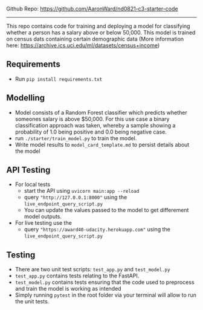 
Github Repo: https://github.com/AaronWard/nd0821-c3-starter-code

------

This repo contains code for training and deploying a model for classifying whether a person has a salary above or below 50,000. This model is trained on census dats containing certain demographic data (More information here: https://archive.ics.uci.edu/ml/datasets/census+income)

## Requirements
- Run `pip install requirements.txt`

## Modelling
- Model consists of a Random Forest classifier which predicts whether someones salary is above $50,000. For this use case a binary classification approach was taken, whereby a sample showing a probability of 1.0 being positive and 0.0 being negative case.
- run `./starter/train_model.py` to train the model.
- Write model results to `model_card_template.md` to persist details about the model


## API Testing

- For local tests
    - start the API using `uvicorn main:app --reload`
    - query `"http://127.0.0.1:8000"` using the `live_endpoint_query_script.py`
    - You can update the values passed to the model to get differement model outputs.
- For live testing use the
    - query `"https://award40-udacity.herokuapp.com"` using the `live_endpoint_query_script.py`

## Testing
- There are two unit test scripts: `test_app.py` and `test_model.py`
- `test_app.py` contains tests relating to the FastAPI.
- `test_model.py` contains tests ensuring that the code used to preprocess and train the model is working as intended
- Simply running `pytest` in the root folder via your terminal will allow to run the unit tests.
